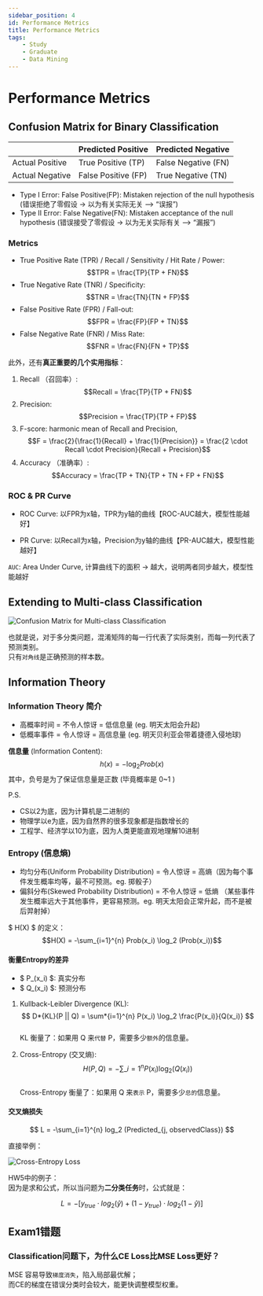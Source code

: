 ```yaml
---
sidebar_position: 4
id: Performance Metrics
title: Performance Metrics
tags:
    - Study
    - Graduate
    - Data Mining
---
```


# Performance Metrics

## Confusion Matrix for Binary Classification

|                 | Predicted Positive  | Predicted Negative  |
| --------------- | ------------------- | ------------------- |
| Actual Positive | True Positive (TP)  | False Negative (FN) |
| Actual Negative | False Positive (FP) | True Negative (TN)  |

- Type I Error: False Positive(FP): Mistaken rejection of the null hypothesis (错误拒绝了零假设 -> 以为有关实际无关 --> “误报”)
- Type II Error: False Negative(FN): Mistaken acceptance of the null hypothesis (错误接受了零假设 -> 以为无关实际有关 --> “漏报”)

### Metrics

- True Positive Rate (TPR) / Recall / Sensitivity / Hit Rate / Power: $$TPR = \frac{TP}{TP + FN}$$
- True Negative Rate (TNR) / Specificity: $$TNR = \frac{TN}{TN + FP}$$
- False Positive Rate (FPR) / Fall-out: $$FPR = \frac{FP}{FP + TN}$$
- False Negative Rate (FNR) / Miss Rate: $$FNR = \frac{FN}{FN + TP}$$

此外，还有**真正重要的几个实用指标**：

1. Recall （召回率）: $$Recall = \frac{TP}{TP + FN}$$
2. Precision: $$Precision = \frac{TP}{TP + FP}$$
3. F-score: harmonic mean of Recall and Precision, $$F = \frac{2}{\frac{1}{Recall} + \frac{1}{Precision}} = \frac{2 \cdot Recall \cdot Precision}{Recall + Precision}$$
4. Accuracy （准确率）: $$Accuracy = \frac{TP + TN}{TP + TN + FP + FN}$$

### ROC & PR Curve

- ROC Curve: 以FPR为x轴，TPR为y轴的曲线【ROC-AUC越大，模型性能越好】

- PR Curve: 以Recall为x轴，Precision为y轴的曲线【PR-AUC越大，模型性能越好】

`AUC`: Area Under Curve, 计算曲线下的面积 -> 越大，说明两者同步越大，模型性能越好

## Extending to Multi-class Classification

![Confusion Matrix for Multi-class Classification](https://jcqn.oss-cn-beijing.aliyuncs.com/img_blog/514DM/514DM_4.png)

也就是说，对于多分类问题，混淆矩阵的每一行代表了实际类别，而每一列代表了预测类别。  
只有`对角线`是正确预测的样本数。

## Information Theory

### Information Theory 简介

- 高概率时间 = 不令人惊讶 = 低信息量 (eg. 明天太阳会升起)
- 低概率事件 = 令人惊讶 = 高信息量 (eg. 明天贝利亚会带着捷德入侵地球)

**信息量** (Information Content): $$h(x) = -\log_2 Prob(x)$$
其中，负号是为了保证信息量是正数 (毕竟概率是 0~1 )

P.S.

- CS以2为底，因为计算机是二进制的
- 物理学以e为底，因为自然界的很多现象都是指数增长的
- 工程学、经济学以10为底，因为人类更能直观地理解10进制

### Entropy (信息熵)

- 均匀分布(Uniform Probability Distribution) = 令人惊讶 = 高熵（因为每个事件发生概率均等，最不可预测。eg. 掷骰子）
- 偏斜分布(Skewed Probability Distribution) = 不令人惊讶 = 低熵 （某些事件发生概率远大于其他事件，更容易预测。eg. 明天太阳会正常升起，而不是被后羿射掉）

$ H(X) $ 的定义：
$$H(X) = -\sum_{i=1}^{n} Prob(x_i) \log_2 (Prob(x_i))$$

#### 衡量Entropy的差异

- $ P\_(x_i) $: 真实分布
- $ Q\_(x_i) $: 预测分布

1. Kullback-Leibler Divergence (KL): $$ D*{KL}(P || Q) = \sum*{i=1}^{n} P(x_i) \log_2 \frac{P(x_i)}{Q(x_i)} $$  
   KL 衡量了：如果用 Q 来`代替` P，需要多少`额外`的信息量。

2. Cross-Entropy (交叉熵): $$ H(P, Q) = -\sum\_{i=1}^{n} P(x_i) \log_2 (Q(x_i)) $$  
   Cross-Entropy 衡量了：如果用 Q 来`表示` P，需要多少`总的`信息量。

#### 交叉熵损失

$$
L = -\sum_{i=1}^{n} log_2 (Predicted_{j, observedClass})
$$

直接举例：

![Cross-Entropy Loss](https://jcqn.oss-cn-beijing.aliyuncs.com/img_blog/514DM/514DM_5.png)

HW5中的例子：  
因为是求和公式，所以当问题为**二分类任务**时，公式就是：

$$
L = -[y_{true} \cdot log_2(\hat{y}) + (1-y_{true}) \cdot log_2(1-\hat{y})]
$$

## Exam1错题

### Classification问题下，为什么CE Loss比MSE Loss更好？

MSE 容易导致`梯度消失`，陷入局部最优解；  
而CE的梯度在错误分类时会较大，能更快调整模型权重。
